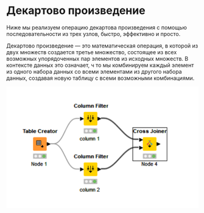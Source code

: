 # Декартово произведение
Ниже мы реализуем операцию декартова произведения с помощью последовательности из трех узлов, быстро, эффективно и просто.

Декартово произведение — это математическая операция, в которой из двух множеств создается третье множество, 
состоящее из всех возможных упорядоченных пар элементов из исходных множеств. В контексте данных это означает, ч
то мы комбинируем каждый элемент из одного набора данных со всеми элементами из другого набора данных, создавая новую таблицу с всеми возможными комбинациями.

![дек](./Декартово_произв.PNG)
